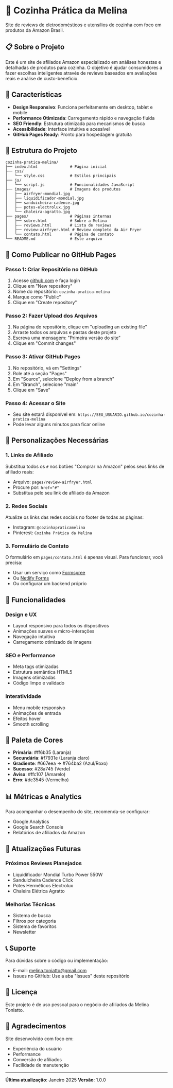 # 🍳 Cozinha Prática da Melina

Site de reviews de eletrodomésticos e utensílios de cozinha com foco em produtos da Amazon Brasil.

## 📋 Sobre o Projeto

Este é um site de afiliados Amazon especializado em análises honestas e detalhadas de produtos para cozinha. O objetivo é ajudar consumidores a fazer escolhas inteligentes através de reviews baseados em avaliações reais e análise de custo-benefício.

## 🎯 Características

- **Design Responsivo**: Funciona perfeitamente em desktop, tablet e mobile
- **Performance Otimizada**: Carregamento rápido e navegação fluida
- **SEO Friendly**: Estrutura otimizada para mecanismos de busca
- **Acessibilidade**: Interface intuitiva e acessível
- **GitHub Pages Ready**: Pronto para hospedagem gratuita

## 📁 Estrutura do Projeto

```
cozinha-pratica-melina/
├── index.html              # Página inicial
├── css/
│   └── style.css           # Estilos principais
├── js/
│   └── script.js           # Funcionalidades JavaScript
├── images/                 # Imagens dos produtos
│   ├── airfryer-mondial.jpg
│   ├── liquidificador-mondial.jpg
│   ├── sanduicheira-cadence.jpg
│   ├── potes-electrolux.jpg
│   └── chaleira-agratto.jpg
├── pages/                  # Páginas internas
│   ├── sobre.html          # Sobre a Melina
│   ├── reviews.html        # Lista de reviews
│   ├── review-airfryer.html # Review completo da Air Fryer
│   └── contato.html        # Página de contato
└── README.md               # Este arquivo
```

## 🚀 Como Publicar no GitHub Pages

### Passo 1: Criar Repositório no GitHub
1. Acesse [github.com](https://github.com) e faça login
2. Clique em "New repository"
3. Nome do repositório: `cozinha-pratica-melina`
4. Marque como "Public"
5. Clique em "Create repository"

### Passo 2: Fazer Upload dos Arquivos
1. Na página do repositório, clique em "uploading an existing file"
2. Arraste todos os arquivos e pastas deste projeto
3. Escreva uma mensagem: "Primeira versão do site"
4. Clique em "Commit changes"

### Passo 3: Ativar GitHub Pages
1. No repositório, vá em "Settings"
2. Role até a seção "Pages"
3. Em "Source", selecione "Deploy from a branch"
4. Em "Branch", selecione "main"
5. Clique em "Save"

### Passo 4: Acessar o Site
- Seu site estará disponível em: `https://SEU_USUARIO.github.io/cozinha-pratica-melina`
- Pode levar alguns minutos para ficar online

## 🔧 Personalizações Necessárias

### 1. Links de Afiliado
Substitua todos os `#` nos botões "Comprar na Amazon" pelos seus links de afiliado reais:
- Arquivo: `pages/review-airfryer.html`
- Procure por: `href="#"`
- Substitua pelo seu link de afiliado da Amazon

### 2. Redes Sociais
Atualize os links das redes sociais no footer de todas as páginas:
- Instagram: `@cozinhapraticamelina`
- Pinterest: `Cozinha Prática da Melina`

### 3. Formulário de Contato
O formulário em `pages/contato.html` é apenas visual. Para funcionar, você precisa:
- Usar um serviço como [Formspree](https://formspree.io/)
- Ou [Netlify Forms](https://www.netlify.com/products/forms/)
- Ou configurar um backend próprio

## 📱 Funcionalidades

### Design e UX
- Layout responsivo para todos os dispositivos
- Animações suaves e micro-interações
- Navegação intuitiva
- Carregamento otimizado de imagens

### SEO e Performance
- Meta tags otimizadas
- Estrutura semântica HTML5
- Imagens otimizadas
- Código limpo e validado

### Interatividade
- Menu mobile responsivo
- Animações de entrada
- Efeitos hover
- Smooth scrolling

## 🎨 Paleta de Cores

- **Primária**: #ff6b35 (Laranja)
- **Secundária**: #f7931e (Laranja claro)
- **Gradiente**: #667eea → #764ba2 (Azul/Roxo)
- **Sucesso**: #28a745 (Verde)
- **Aviso**: #ffc107 (Amarelo)
- **Erro**: #dc3545 (Vermelho)

## 📊 Métricas e Analytics

Para acompanhar o desempenho do site, recomenda-se configurar:
- Google Analytics
- Google Search Console
- Relatórios de afiliados da Amazon

## 🔄 Atualizações Futuras

### Próximos Reviews Planejados
- Liquidificador Mondial Turbo Power 550W
- Sanduicheira Cadence Click
- Potes Herméticos Electrolux
- Chaleira Elétrica Agratto

### Melhorias Técnicas
- Sistema de busca
- Filtros por categoria
- Sistema de favoritos
- Newsletter

## 📞 Suporte

Para dúvidas sobre o código ou implementação:
- E-mail: melina.toniatto@gmail.com
- Issues no GitHub: Use a aba "Issues" deste repositório

## 📄 Licença

Este projeto é de uso pessoal para o negócio de afiliados da Melina Toniatto.

## 🙏 Agradecimentos

Site desenvolvido com foco em:
- Experiência do usuário
- Performance
- Conversão de afiliados
- Facilidade de manutenção

---

**Última atualização**: Janeiro 2025
**Versão**: 1.0.0

